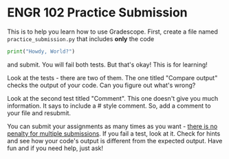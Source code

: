 # ENGR 102 Practice Submission

This is to help you learn how to use Gradescope. First, create a file named `practice_submission.py` that includes **only** the code

```python
print("Howdy, World?")
```

and submit. You will fail both tests. But that's okay! This is for learning!

Look at the tests - there are two of them. The one titled "Compare output" checks the output of your code. Can you figure out what's wrong?

Look at the second test titled "Comment". This one doesn't give you much information. It says to include a # style comment. So, add a comment to your file and resubmit.

You can submit your assignments as many times as you want - [there is no penalty for multiple submissions](https://www.youtube.com/watch?v=GQtcWPjgwGc). If you fail a test, look at it. Check for hints and see how your code's output is different from the expected output. Have fun and if you need help, just ask!
